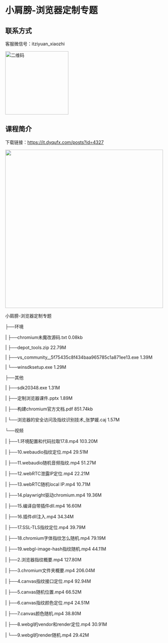 # 小肩膀-浏览器定制专题

## 联系方式

客服微信号：itziyuan_xiaozhi

<img src="https://ziyuanyun.oss-cn-guangzhou.aliyuncs.com/common/20240614073449/666b82192834a.jpg" width="200" height="200" alt="二维码">

## 课程简介

下载链接：https://it.dyqufx.com/posts?id=4327

<img src="https://ziyuanyun.oss-cn-guangzhou.aliyuncs.com/yun/20240808073210/66b403fa37d9b.jpg" width="500" alt="">

  

 小肩膀-浏览器定制专题

 ├──环境

 | ├──chromium未魔改源码.txt 0.08kb

 | ├──depot_tools.zip 22.79M

 | ├──vs_community__5f75435c8f434baa965785c1a871ee13.exe 1.39M

 | └──winsdksetup.exe 1.29M

 ├──其他

 | ├──sdk20348.exe 1.31M

 | ├──定制浏览器课件.pptx 1.89M

 | ├──构建chromium官方文档.pdf 851.74kb

 | └──浏览器的安全访问及指纹识别技术_张梦媛.caj 1.57M

 └──视频

 | ├──1.环境配置和代码拉取17.8.mp4 103.20M

 | ├──10.webaudio指纹定位.mp4 29.51M

 | ├──11.webaudio随机音频指纹.mp4 51.27M

 | ├──12.webRTC泄露IP定位.mp4 22.21M

 | ├──13.webRTC随机local IP.mp4 10.71M

 | ├──14.playwright驱动chromium.mp4 19.36M

 | ├──15.编译自带插件dll.mp4 16.60M

 | ├──16.插件dll注入.mp4 34.34M

 | ├──17.SSL-TLS指纹定位.mp4 39.79M

 | ├──18.chromium字体指纹怎么随机.mp4 79.19M

 | ├──19.webgl-image-hash指纹随机.mp4 44.11M

 | ├──2.浏览器指纹概要.mp4 127.80M

 | ├──3.chromium文件夹概要.mp4 206.04M

 | ├──4.canvas指纹接口定位.mp4 92.94M

 | ├──5.canvas随机位置.mp4 66.52M

 | ├──6.canvas指纹颜色定位.mp4 24.51M

 | ├──7.canvas颜色随机.mp4 38.80M

 | ├──8.webgl的vendor和render定位.mp4 30.91M

 | └──9.webgl的render随机.mp4 29.42M

  